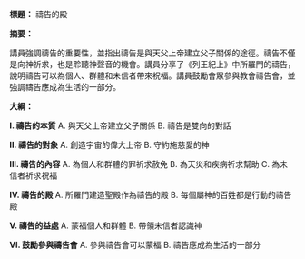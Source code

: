 **標題：** 禱告的殿

**摘要：**

講員強調禱告的重要性，並指出禱告是與天父上帝建立父子關係的途徑。禱告不僅是向神祈求，也是聆聽神聲音的機會。講員分享了《列王紀上》中所羅門的禱告，說明禱告可以為個人、群體和未信者帶來祝福。講員鼓勵會眾參與教會禱告會，並強調禱告應成為生活的一部分。

**大綱：**

**I. 禱告的本質**
    A. 與天父上帝建立父子關係
    B. 禱告是雙向的對話

**II. 禱告的對象**
    A. 創造宇宙的偉大上帝
    B. 守約施慈愛的神

**III. 禱告的內容**
    A. 為個人和群體的罪祈求赦免
    B. 為天災和疾病祈求幫助
    C. 為未信者祈求祝福

**IV. 禱告的殿**
    A. 所羅門建造聖殿作為禱告的殿
    B. 每個屬神的百姓都是行動的禱告殿

**V. 禱告的益處**
    A. 蒙福個人和群體
    B. 帶領未信者認識神

**VI. 鼓勵參與禱告會**
    A. 參與禱告會可以蒙福
    B. 禱告應成為生活的一部分